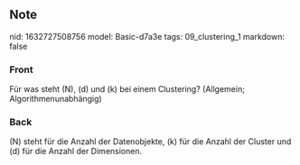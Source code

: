 ## Note
nid: 1632727508756
model: Basic-d7a3e
tags: 09_clustering_1
markdown: false

### Front
Für was steht \(N\), \(d\) und \(k\) bei einem Clustering? (Allgemein; Algorithmenunabhängig)

### Back
\(N\) steht für die Anzahl der Datenobjekte, \(k\) für die Anzahl der Cluster und \(d\) für die Anzahl der Dimensionen.
